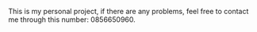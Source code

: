 This is my personal project, if there are any problems, feel free to contact me through this number: 0856650960.
